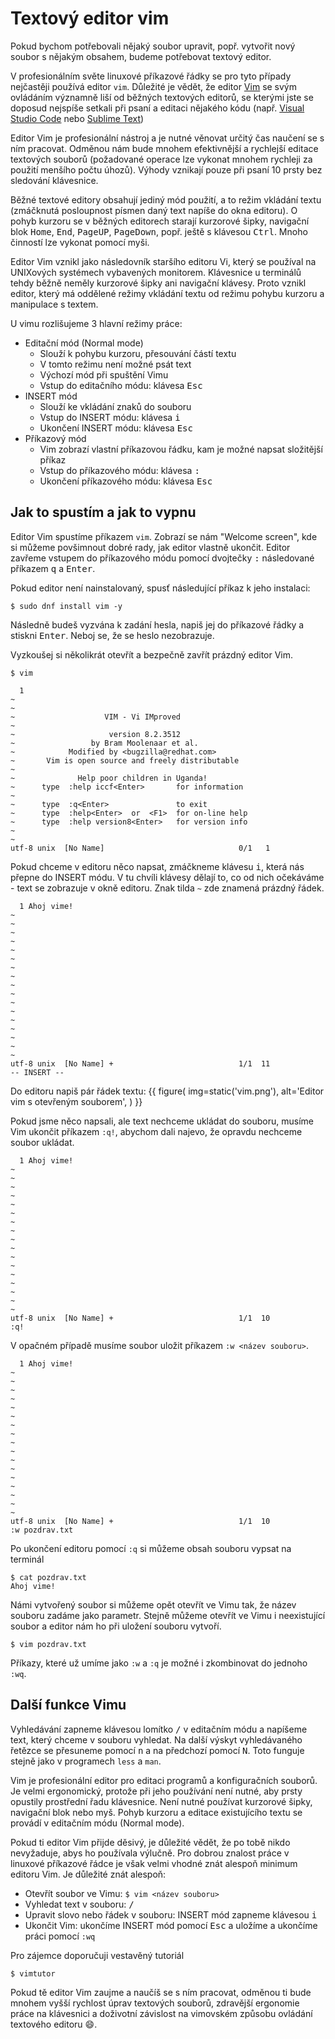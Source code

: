 # Textový editor vim

Pokud bychom potřebovali nějaký soubor upravit, popř. vytvořit nový soubor s
nějakým obsahem, budeme potřebovat textový editor.

V profesionálním světe linuxové příkazové řádky se pro tyto případy nejčastěji
používá editor `vim`. Důležité je vědět, že editor [Vim](https://www.vim.org/)
se svým ovládáním významně liší od běžných textových editorů, se kterými jste
se doposud nejspíše setkali při psaní a editaci nějakého kódu (např. [Visual
Studio Code](https://code.visualstudio.com/) nebo [Sublime
Text](https://www.sublimetext.com/))

Editor Vim je profesionální nástroj a je nutné věnovat určitý čas naučení se s
ním pracovat. Odměnou nám bude mnohem efektivnější a rychlejší editace
textových souborů (požadované operace lze vykonat mnohem rychleji za použití
menšího počtu úhozů). Výhody vznikají pouze při psaní 10 prsty bez sledování
klávesnice.

Běžné textové editory obsahují jediný mód použití, a to režim vkládání textu
(zmáčknutá posloupnost písmen daný text napíše do okna editoru). O pohyb
kurzoru se v běžných editorech starají kurzorové šipky, navigační blok
<kbd>Home</kbd>, <kbd>End</kbd>, <kbd>PageUP</kbd>, <kbd>PageDown</kbd>, popř.
ještě s klávesou <kbd>Ctrl</kbd>. Mnoho činností lze vykonat pomocí myši.

Editor Vim vznikl jako následovník staršího editoru Vi, který se používal na
UNIXových systémech vybavených monitorem. Klávesnice u terminálů tehdy běžně
neměly kurzorové šipky ani navigační klávesy. Proto vznikl editor, který má
oddělené režimy vkládání textu od režimu pohybu kurzoru a manipulace s textem.

U vimu rozlišujeme 3 hlavní režimy práce:

* Editační mód (Normal mode)
    * Slouží k pohybu kurzoru, přesouvání částí textu
    * V tomto režimu není možné psát text
    * Výchozí mód při spuštění Vimu
    * Vstup do editačního módu: klávesa <kbd>Esc</kbd>
* INSERT mód
    * Slouží ke vkládání znaků do souboru
    * Vstup do INSERT módu: klávesa <kbd>i</kbd>
    * Ukončení INSERT módu: klávesa <kbd>Esc</kbd>
* Příkazový mód
    * Vim zobrazí vlastní příkazovou řádku, kam je možné napsat složitější
      příkaz
    * Vstup do příkazového módu: klávesa <kbd>:</kbd>
    * Ukončení příkazového módu: klávesa <kbd>Esc</kbd>

## Jak to spustím a jak to vypnu

Editor Vim spustíme příkazem `vim`. Zobrazí se nám "Welcome screen", kde si
můžeme povšimnout dobré rady, jak editor vlastně ukončit. Editor zavřeme
vstupem do příkazového módu pomocí dvojtečky <kbd>:</kbd> následované příkazem
<kbd>q</kbd> a <kbd>Enter</kbd>.

Pokud editor není nainstalovaný, spusť následující příkaz k jeho instalaci:

```console
$ sudo dnf install vim -y
```
Následně budeš vyzvána k zadání hesla, napiš jej do příkazové řádky a stiskni
<kbd>Enter</kbd>. Neboj se, že se heslo nezobrazuje.

Vyzkoušej si několikrát otevřít a bezpečně zavřít prázdný editor Vim.

```console
$ vim
```

```console
  1                                                        
~                                                          
~                                                          
~                    VIM - Vi IMproved                     
~                                                          
~                     version 8.2.3512                     
~                 by Bram Moolenaar et al.                 
~            Modified by <bugzilla@redhat.com>             
~       Vim is open source and freely distributable        
~                                                          
~              Help poor children in Uganda!               
~      type  :help iccf<Enter>       for information       
~                                                          
~      type  :q<Enter>               to exit               
~      type  :help<Enter>  or  <F1>  for on-line help      
~      type  :help version8<Enter>   for version info      
~                                                          
~                                                          
utf-8 unix  [No Name]                              0/1   1
```

Pokud chceme v editoru něco napsat, zmáčkneme klávesu <kbd>i</kbd>, která nás
přepne do INSERT módu. V tu chvíli klávesy dělají to, co od nich očekáváme -
text se zobrazuje v okně editoru. Znak tilda `~` zde znamená prázdný řádek.

```console
  1 Ahoj vime!                                             
~                                                          
~                                                          
~                                                          
~                                                          
~                                                          
~                                                          
~                                                          
~                                                          
~                                                          
~                                                          
~                                                          
~                                                          
~                                                          
~                                                          
~                                                          
~                                                          
~                                                          
utf-8 unix  [No Name] +                            1/1  11 
-- INSERT --                                               
```

Do editoru napiš pár řádek textu:
{{ figure(
  img=static('vim.png'),
  alt='Editor vim s otevřeným souborem',
) }}

Pokud jsme něco napsali, ale text nechceme ukládat do souboru, musíme Vim
ukončit příkazem `:q!`, abychom dali najevo, že opravdu nechceme soubor
ukládat.

```console
  1 Ahoj vime!                                             
~                                                          
~                                                          
~                                                          
~                                                          
~                                                          
~                                                          
~                                                          
~                                                          
~                                                          
~                                                          
~                                                          
~                                                          
~                                                          
~                                                          
~                                                          
~                                                          
~                                                          
utf-8 unix  [No Name] +                            1/1  10 
:q!
```

V opačném případě musíme soubor uložit příkazem `:w <název souboru>`.

```console
  1 Ahoj vime!                                             
~                                                          
~                                                          
~                                                          
~                                                          
~                                                          
~                                                          
~                                                          
~                                                          
~                                                          
~                                                          
~                                                          
~                                                          
~                                                          
~                                                          
~                                                          
~                                                          
~                                                          
utf-8 unix  [No Name] +                            1/1  10 
:w pozdrav.txt
```

Po ukončení editoru pomocí `:q` si můžeme obsah souboru vypsat na terminál

```console
$ cat pozdrav.txt
Ahoj vime!
```

Námi vytvořený soubor si můžeme opět otevřít ve Vimu tak, že název souboru
zadáme jako parametr. Stejně můžeme otevřít ve Vimu i neexistující soubor a
editor nám ho při uložení souboru vytvoří.

```console
$ vim pozdrav.txt
```

Příkazy, které už umíme jako `:w` a `:q` je možné i zkombinovat do jednoho
`:wq`.

## Další funkce Vimu

Vyhledávání zapneme klávesou lomítko <kbd>/</kbd> v editačním módu a napíšeme
text, který chceme v souboru vyhledat. Na další výskyt vyhledávaného řetězce se
přesuneme pomocí <kbd>n</kbd> a na předchozí pomocí <kbd>N</kbd>. Toto funguje
stejně jako v programech `less` a `man`.

Vim je profesionální editor pro editaci programů a konfiguračních souborů. Je
velmi ergonomický, protože při jeho používání není nutné, aby prsty opustily
prostřední řadu klávesnice. Není nutné používat kurzorové šipky, navigační blok
nebo myš. Pohyb kurzoru a editace existujícího textu se provádí v editačním
módu (Normal mode).

Pokud ti editor Vim přijde děsivý, je důležité vědět, že po tobě nikdo
nevyžaduje, abys ho používala výlučně. Pro dobrou znalost práce v linuxové
příkazové řádce je však velmi vhodné znát alespoň minimum editoru Vim. Je
důležité znát alespoň:

* Otevřít soubor ve Vimu: `$ vim <název souboru>`
* Vyhledat text v souboru: <kbd>/</kbd>
* Upravit slovo nebo řádek v souboru: INSERT mód zapneme klávesou <kbd>i</kbd>
* Ukončit Vim: ukončíme INSERT mód pomocí <kbd>Esc</kbd> a uložíme a ukončíme
  práci pomocí `:wq`

Pro zájemce doporučuji vestavěný tutoriál

```console
$ vimtutor
```

Pokud tě editor Vim zaujme a naučíš se s ním pracovat, odměnou ti bude
mnohem vyšší rychlost úprav textových souborů, zdravější ergonomie práce na
klávesnici a doživotní závislost na vimovském způsobu ovládání textového
editoru 😄.

